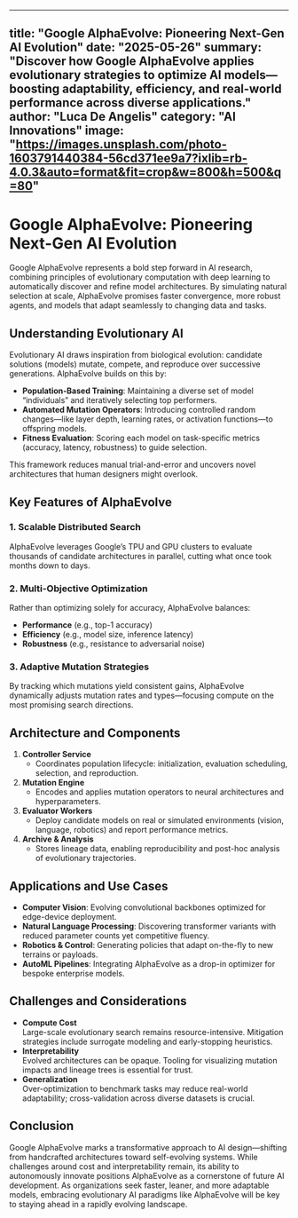 ----
title: "Google AlphaEvolve: Pioneering Next-Gen AI Evolution"
date: "2025-05-26"
summary: "Discover how Google AlphaEvolve applies evolutionary strategies to optimize AI models—boosting adaptability, efficiency, and real-world performance across diverse applications."
author: "Luca De Angelis"
category: "AI Innovations"
image: "https://images.unsplash.com/photo-1603791440384-56cd371ee9a7?ixlib=rb-4.0.3&auto=format&fit=crop&w=800&h=500&q=80"
---

# Google AlphaEvolve: Pioneering Next-Gen AI Evolution

Google AlphaEvolve represents a bold step forward in AI research, combining principles of evolutionary computation with deep learning to automatically discover and refine model architectures. By simulating natural selection at scale, AlphaEvolve promises faster convergence, more robust agents, and models that adapt seamlessly to changing data and tasks.

## Understanding Evolutionary AI

Evolutionary AI draws inspiration from biological evolution: candidate solutions (models) mutate, compete, and reproduce over successive generations. AlphaEvolve builds on this by:

- **Population-Based Training**: Maintaining a diverse set of model “individuals” and iteratively selecting top performers.  
- **Automated Mutation Operators**: Introducing controlled random changes—like layer depth, learning rates, or activation functions—to offspring models.  
- **Fitness Evaluation**: Scoring each model on task-specific metrics (accuracy, latency, robustness) to guide selection.

This framework reduces manual trial-and-error and uncovers novel architectures that human designers might overlook.

## Key Features of AlphaEvolve

### 1. Scalable Distributed Search  
AlphaEvolve leverages Google’s TPU and GPU clusters to evaluate thousands of candidate architectures in parallel, cutting what once took months down to days.

### 2. Multi-Objective Optimization  
Rather than optimizing solely for accuracy, AlphaEvolve balances:  
- **Performance** (e.g., top-1 accuracy)  
- **Efficiency** (e.g., model size, inference latency)  
- **Robustness** (e.g., resistance to adversarial noise)

### 3. Adaptive Mutation Strategies  
By tracking which mutations yield consistent gains, AlphaEvolve dynamically adjusts mutation rates and types—focusing compute on the most promising search directions.

## Architecture and Components

1. **Controller Service**  
   - Coordinates population lifecycle: initialization, evaluation scheduling, selection, and reproduction.  
2. **Mutation Engine**  
   - Encodes and applies mutation operators to neural architectures and hyperparameters.  
3. **Evaluator Workers**  
   - Deploy candidate models on real or simulated environments (vision, language, robotics) and report performance metrics.  
4. **Archive & Analysis**  
   - Stores lineage data, enabling reproducibility and post-hoc analysis of evolutionary trajectories.

## Applications and Use Cases

- **Computer Vision**: Evolving convolutional backbones optimized for edge-device deployment.  
- **Natural Language Processing**: Discovering transformer variants with reduced parameter counts yet competitive fluency.  
- **Robotics & Control**: Generating policies that adapt on-the-fly to new terrains or payloads.  
- **AutoML Pipelines**: Integrating AlphaEvolve as a drop-in optimizer for bespoke enterprise models.

## Challenges and Considerations

- **Compute Cost**  
  Large-scale evolutionary search remains resource-intensive. Mitigation strategies include surrogate modeling and early-stopping heuristics.  
- **Interpretability**  
  Evolved architectures can be opaque. Tooling for visualizing mutation impacts and lineage trees is essential for trust.  
- **Generalization**  
  Over-optimization to benchmark tasks may reduce real-world adaptability; cross-validation across diverse datasets is crucial.

## Conclusion

Google AlphaEvolve marks a transformative approach to AI design—shifting from handcrafted architectures toward self-evolving systems. While challenges around cost and interpretability remain, its ability to autonomously innovate positions AlphaEvolve as a cornerstone of future AI development. As organizations seek faster, leaner, and more adaptable models, embracing evolutionary AI paradigms like AlphaEvolve will be key to staying ahead in a rapidly evolving landscape.  
